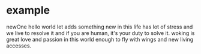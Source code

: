 # example
newOne
hello world
let adds something new in this 
life has lot of stress and we live to resolve it and if you are human, it's your duty to solve it.
woking is great love and passion in this world enough to fly with wings and new living accesses. 
